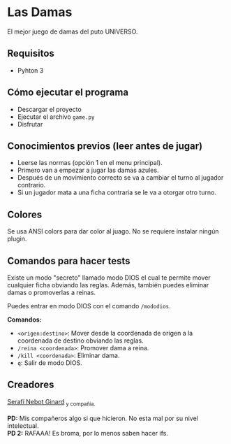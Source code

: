 # Las Damas
El mejor juego de damas del puto UNIVERSO.
## Requisitos
* Pyhton 3
## Cómo ejecutar el programa
* Descargar el proyecto
* Ejecutar el archivo `game.py`
* Disfrutar
## Conocimientos previos (leer antes de jugar)
* Leerse las normas (opción 1 en el menu principal).
* Primero van a empezar a jugar las damas azules. 
* Después de un movimiento correcto se va a cambiar el turno al jugador contrario.
* Si un jugador mata a una ficha contraria se le va a otorgar otro turno.
## Colores
Se usa ANSI colors para dar color al juago. No se requiere instalar ningún plugin.
## Comandos para hacer tests
Existe un modo "secreto" llamado modo DIOS el cual te permite mover cualquier ficha obviando las reglas. Además, también puedes eliminar damas o promoverlas a reinas.

Puedes entrar en modo DIOS con el comando `/mododios`.

<b>Comandos:</b>
* `<origen:destino>`: Mover desde la coordenada de origen a la coordenada de destino obviando las reglas.
* `/reina <coordenada>`: Promover dama a reina.
* `/kill <coordenada>`: Eliminar dama.
* `q`: Salir de modo DIOS.
## Creadores
[Serafí Nebot Ginard](https://github.com/snebotcifpfbmoll) <sub>y compañia.</sub></br></br>
**PD:** Mis compañeros algo si que hicieron. No esta mal por su nivel intelectual.</br>
**PD 2:** RAFAAA! Es broma, por lo menos saben hacer ifs.
